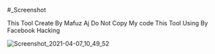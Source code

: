 #_Screenshot









This Tool Create By Mafuz Aj
Do Not Copy My code
This Tool Using By Facebook Hacking

![Screenshot_2021-04-07_10_49_52](https://user-images.githubusercontent.com/82075400/113815518-eb146800-9790-11eb-8b74-710bee593e35.png)

